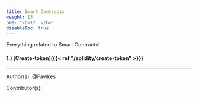 ```yaml
---
title: Smart Contracts
weight: 13
pre: "<b>12. </b>"
disableToc: true
---
```


Everything related to Smart Contracts!


#### 1.) [Create-token]({{< ref "/solidity/create-token" >}})




---
Author(s):
@Fawkes


Contributor(s):
